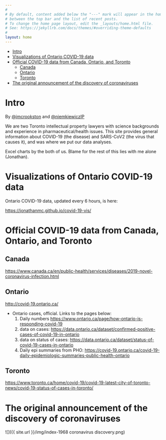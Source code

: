 ```yaml
---
#
# By default, content added below the "---" mark will appear in the home page
# between the top bar and the list of recent posts.
# To change the home page layout, edit the _layouts/home.html file.
# See: https://jekyllrb.com/docs/themes/#overriding-theme-defaults
#
layout: home
---
```


<!-- TOC START min:1 max:4 link:true asterisk:false update:true -->
- [Intro](#intro)
- [Visualizations of Ontario COVID-19 data](#visualizations-of-ontario-covid-19-data)
- [Official COVID-19 data from Canada, Ontario, and Toronto](#official-covid-19-data-from-canada-ontario-and-toronto)
  - [Canada](#canada)
  - [Ontario](#ontario)
  - [Toronto](#toronto)
- [The original announcement of the discovery of coronaviruses](#the-original-announcement-of-the-discovery-of-coronaviruses)
<!-- TOC END -->


# Intro

By [@jmcrookston](https://twitter.com/jmcrookston) and [@niemkiewiczIP](https://twitter.com/niemkiewiczIP)  

We are two Toronto intellectual property lawyers with science backgrounds and experience in pharmaceutical/health issues. This site provides general information about COVID-19 (the disease) and SARS-CoV2 (the virus that causes it), and was where we put our data analyses.

Excel charts by the both of us. Blame for the rest of this lies with me alone (Jonathan).

# Visualizations of Ontario COVID-19 data

Ontario COVID-19 data, updated every 6 hours, is here:

<https://jonathanmc.github.io/covid-19-vis/>

# Official COVID-19 data from Canada, Ontario, and Toronto

## Canada

<https://www.canada.ca/en/public-health/services/diseases/2019-novel-coronavirus-infection.html>

## Ontario

<http://covid-19.ontario.ca/>
- Ontario cases, official. Links to the pages below:
  1. Daily numbers <https://www.ontario.ca/page/how-ontario-is-responding-covid-19>
  1. data on cases: <https://data.ontario.ca/dataset/confirmed-positive-cases-of-covid-19-in-ontario>
  1. data on status of cases: <https://data.ontario.ca/dataset/status-of-covid-19-cases-in-ontario>
  1. Daily epi summaries from PHO: <https://covid-19.ontario.ca/covid-19-daily-epidemiologic-summaries-public-health-ontario>

## Toronto

<https://www.toronto.ca/home/covid-19/covid-19-latest-city-of-toronto-news/covid-19-status-of-cases-in-toronto/>

# The original announcement of the discovery of coronaviruses

![]({{ site.url }}/img/index-1968 coronavirus discovery.png)
